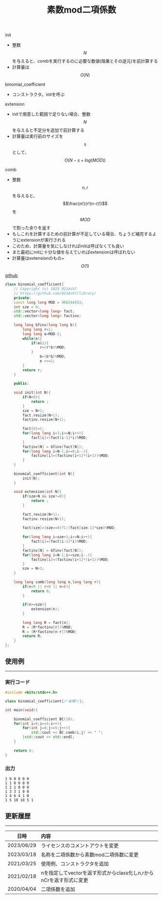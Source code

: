 ﻿---
title: "素数mod二項係数"
permalink: /posts/binomial-coefficient
writer: 0214sh7
layout: library
---


init
- 整数$$N$$を与えると、combを実行するのに必要な数値(階乗とその逆元)を前計算する
- 計算量は$$Ο(N)$$

binomial_coefficient
- コンストラクタ。initを呼ぶ

extension
- initで用意した範囲で足りない場合、整数$$N$$を与えると不足分を追加で前計算する
- 計算量は実行前のサイズを$$s$$として、$$Ο(N-s+log(MOD))$$

comb
- 整数$$n,r$$を与えると、$$\frac{n!}{r!(n-r)!}$$を$$MOD$$で割った余りを返す
- もしこれを計算するための前計算が不足している場合、ちょうど補完するようにextensionが実行される
- このため、計算量を気にしなければinitは呼ばなくても良い
- また最初にinitに十分な値を与えていればextensionは呼ばれない
- 計算量はextensionのもの+$$Ο(1)$$

[github](https://github.com/0214sh7/procon-library/blob/master/math/binomial%20coefficient.cpp)

```cpp
class binomial_coefficient{
    // Copyright (c) 2023 0214sh7
    // https://github.com/0214sh7/library/
    private:
    const long long MOD = 998244353;
    int sze = 0;
    std::vector<long long> fact;
    std::vector<long long> factinv;
    
    long long Gfinv(long long b){
        long long r=1;
        long long e=MOD-2;
        while(e){
            if(e&1){
                r=(r*b)%MOD;
            }
                b=(b*b)%MOD;
                e >>=1;
        }
        return r;
    }
    
    public:
    
    void init(int N){
        if(N<0){
            return ;
        }
        sze = N+1;
        fact.resize(N+1);
        factinv.resize(N+1);
        
        fact[0]=1;
        for(long long i=1;i<=N;i++){
            fact[i]=(fact[i-1]*i)%MOD;
        }
        factinv[N] = Gfinv(fact[N]);
        for(long long i=N-1;i>=0;i--){
            factinv[i]=(factinv[i+1]*(i+1))%MOD;
        }
    }
    
    binomial_coefficient(int N){
        init(N);
    }
    
    void extension(int N){
        if(sze>N && sze!=0){
            return ;
        }
        
        fact.resize(N+1);
        factinv.resize(N+1);
        
        fact[sze]=(sze==0)?1:(fact[sze-1]*sze)%MOD;
        
        for(long long i=sze+1;i<=N;i++){
            fact[i]=(fact[i-1]*i)%MOD;
        }
        factinv[N] = Gfinv(fact[N]);
        for(long long i=N-1;i>=sze;i--){
            factinv[i]=(factinv[i+1]*(i+1))%MOD;
        }
        sze = N+1;
    }
    
    long long comb(long long n,long long r){
        if(n<0 || r<0 || n<r){
            return 0;
        }
        
        if(n>=sze){
            extension(n);
        }
        
        long long R = fact[n];
        R = (R*factinv[r])%MOD;
        R = (R*factinv[n-r])%MOD;
        return R;
    }
};
```

## 使用例
***

### 実行コード
```cpp
#include <bits/stdc++.h>

class binomial_coefficient{/*省略*/};

int main(void){
    
    binomial_coefficient BC(10);
    for(int i=0;i<=5;i++){
        for(int j=0;j<=5;j++){
            std::cout << BC.comb(i,j) << " ";
        }std::cout << std::endl;
    }
    
    return 0;
}
```

### 出力
```
1 0 0 0 0 0 
1 1 0 0 0 0 
1 2 1 0 0 0 
1 3 3 1 0 0 
1 4 6 4 1 0 
1 5 10 10 5 1 
```


## 更新履歴
***

| 日時 | 内容 |
| :---: | :--- |
| 2023/06/29 | ライセンスのコメントアウトを変更 |
| 2023/03/18 | 名称を二項係数から素数mod二項係数に変更 |
| 2021/03/25 | 使用例、コンストラクタを追加 |
| 2021/02/18 | nを指定してvectorを返す形式からclass化しn,rからnCrを返す形式に変更 |
| 2020/04/04 | 二項係数を追加 |